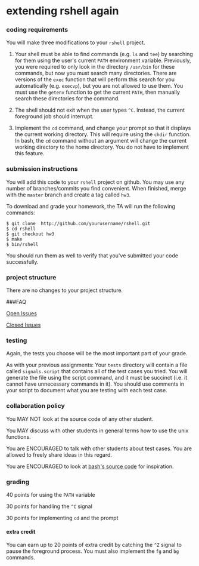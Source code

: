 # extending rshell again

### coding requirements

You will make three modifications to your `rshell` project.

1. Your shell must be able to find commands (e.g. `ls` and `tee`) by searching for them using the user's current `PATH` environment variable.  Previously, you were required to only look in the directory `/usr/bin` for these commands, but now you must search many directories.  There are versions of the `exec` function that will perform this search for you automatically (e.g. `execvp`), but you are not allowed to use them.  You must use the `getenv` function to get the current `PATH`, then manually search these directories for the command.

2. The shell should not exit when the user types `^C`.  Instead, the current foreground job should interrupt.

3. Implement the `cd` command, and change your prompt so that it displays the current working directory.  This will require using the `chdir` function.
In bash, the `cd` command without an argument will change the current working directory to the home directory.
You do not have to implement this feature.

### submission instructions

You will add this code to your `rshell` project on github.  You may use any number of branches/commits you find convenient.  When finished, merge with the `master` branch and create a tag called `hw3`.

To download and grade your homework, the TA will run the following commands:

```
$ git clone  http://github.com/yourusername/rshell.git
$ cd rshell
$ git checkout hw3
$ make
$ bin/rshell
```

You should run them as well to verify that you've submitted your code successfully.

### project structure

There are no changes to your project structure.

###FAQ

[Open Issues](https://github.com/mikeizbicki/ucr-cs100/labels/hw3)

[Closed Issues](https://github.com/mikeizbicki/ucr-cs100/issues?q=label%3Ahw3+is%3Aclosed)

### testing

Again, the tests you choose will be the most important part of your grade.  

As with your previous assignments: Your `tests` directory will contain a file called `signals.script` that contains all of the test cases you tried. You will generate the file using the script command, and it must be succinct (i.e. it cannot have unnecessary commands in it). You should use comments in your script to document what you are testing with each test case.

### collaboration policy

You MAY NOT look at the source code of any other student.

You MAY discuss with other students in general terms how to use the unix functions.

You are ENCOURAGED to talk with other students about test cases.
You are allowed to freely share ideas in this regard.

You are ENCOURAGED to look at [bash's source code](https://www.gnu.org/software/bash/) for inspiration.

### grading

40 points for using the `PATH` variable

30 points for handling the `^C` signal

30 points for implementing `cd` and the prompt

#### extra credit

You can earn up to 20 points of extra credit by catching the `^Z` signal to pause the foreground process.
You must also implement the `fg` and `bg` commands.
